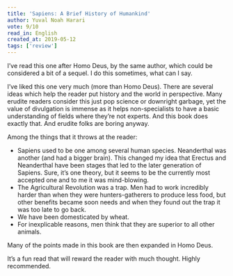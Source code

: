 ```yaml
---
title: 'Sapiens: A Brief History of Humankind' 
author: Yuval Noah Harari
vote: 9/10
read_in: English
created_at: 2019-05-12
tags: ['review']
---
```


I’ve read this one after Homo Deus, by the same author, which could be considered a bit of a sequel. I do this sometimes, what can I say.

I’ve liked this one very much (more than Homo Deus). There are several ideas which help the reader put history and the world in perspective. Many erudite readers consider this just pop science or downright garbage, yet the value of divulgation is immense as it helps non-specialists to have a basic understanding of fields where they’re not experts. And this book does exactly that. And erudite folks are boring anyway.

Among the things that it throws at the reader:


- Sapiens used to be one among several human species. Neanderthal was another (and had a bigger brain). This changed my idea that Erectus and Neanderthal have been stages that led to the later generation of Sapiens. Sure, it’s one theory, but it seems to be the currently most accepted one and to me it was mind-blowing.
- The Agricultural Revolution was a trap. Men had to work incredibly harder than when they were hunters-gatherers to produce less food, but other benefits became soon needs and when they found out the trap it was too late to go back.
- We have been domesticated by wheat.
- For inexplicable reasons, men think that they are superior to all other animals.

Many of the points made in this book are then expanded in Homo Deus.

It’s a fun read that will reward the reader with much thought. Highly recommended.


